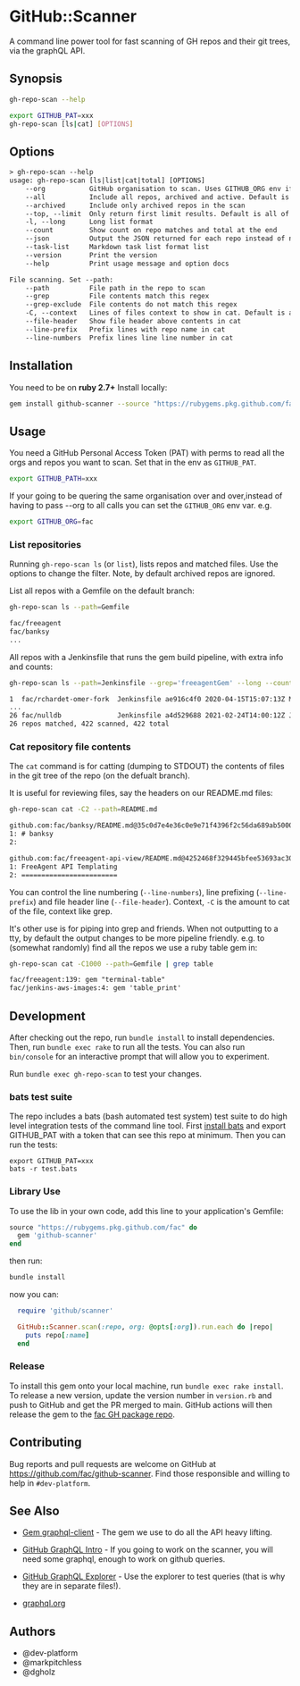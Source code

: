 # GitHub::Scanner

A command line power tool for fast scanning of GH repos and their git trees, via the graphQL API.

## Synopsis

```bash
gh-repo-scan --help

export GITHUB_PAT=xxx
gh-repo-scan [ls|cat] [OPTIONS]
```

## Options

```txt
> gh-repo-scan --help
usage: gh-repo-scan [ls|list|cat|total] [OPTIONS]
    --org           GitHub organisation to scan. Uses GITHUB_ORG env if not given
    --all           Include all repos, archived and active. Default is only active.
    --archived      Include only archived repos in the scan
    --top, --limit  Only return first limit results. Default is all of them.
    -l, --long      Long list format
    --count         Show count on repo matches and total at the end
    --json          Output the JSON returned for each repo instead of normal list output
    --task-list     Markdown task list format list
    --version       Print the version
    --help          Print usage message and option docs

File scanning. Set --path:
    --path          File path in the repo to scan
    --grep          File contents match this regex
    --grep-exclude  File contents do not match this regex
    -C, --context   Lines of files context to show in cat. Default is all.
    --file-header   Show file header above contents in cat
    --line-prefix   Prefix lines with repo name in cat
    --line-numbers  Prefix lines line line number in cat
```

## Installation

You need to be on **ruby 2.7+** Install locally:

```bash
gem install github-scanner --source "https://rubygems.pkg.github.com/fac"
```

## Usage

You need a GitHub Personal Access Token (PAT) with perms to read all the orgs and repos you want to scan. Set that in the env as `GITHUB_PAT`.

```bash
export GITHUB_PATH=xxx
```
If your going to be quering the same organisation over and over,instead of having to pass --org to all calls you can set the `GITHUB_ORG` env var. e.g.
```bash
export GITHUB_ORG=fac
```


### List repositories

Running `gh-repo-scan ls` (or `list`), lists repos and matched files. Use the options to change the filter. Note, by default archived repos are ignored.

List all repos with a Gemfile on the default branch:

```sh
gh-repo-scan ls --path=Gemfile
```

```txt
fac/freeagent        
fac/banksy
...
```

All repos with a Jenkinsfile that runs the gem build pipeline, with extra info and counts:

```sh
gh-repo-scan ls --path=Jenkinsfile --grep='freeagentGem' --long --count
```

```txt
1  fac/rchardet-omer-fork  Jenkinsfile ae916c4f0 2020-04-15T15:07:13Z Mark Pitchless
...
26 fac/nulldb              Jenkinsfile a4d529688 2021-02-24T14:00:12Z James Bell
26 repos matched, 422 scanned, 422 total

```

### Cat repository file contents

The `cat` command is for catting (dumping to STDOUT) the contents of files in the git tree of the repo (on the defualt branch).

It is useful for reviewing files, say the headers on our README.md files:

```sh
gh-repo-scan cat -C2 --path=README.md
```

```txt
github.com:fac/banksy/README.md@35c0d7e4e36c0e9e71f4396f2c56da689ab50004
1: # banksy
2: 

github.com:fac/freeagent-api-view/README.md@4252468f329445bfee53693ac301d9345c3ec8f7
1: FreeAgent API Templating
2: ========================
```

You can control the line numbering (`--line-numbers`), line prefixing (`--line-prefix`) and file header line (`--file-header`). Context, `-C` is the amount to cat of the file, context like grep.

It's other use is for piping into grep and friends. When not outputting to a tty, by default the output changes to be more pipeline friendly. e.g. to (somewhat randomly) find all the repos we use a ruby table gem in:

```sh
gh-repo-scan cat -C1000 --path=Gemfile | grep table
```

```txt
fac/freeagent:139: gem "terminal-table"
fac/jenkins-aws-images:4: gem 'table_print'
```

## Development

After checking out the repo, run `bundle install` to install dependencies. Then, run `bundle exec rake` to run all the tests. You can also run `bin/console` for an interactive prompt that will allow you to experiment.

Run `bundle exec gh-repo-scan` to test your changes.

### bats test suite

The repo includes a bats (bash automated test system) test suite to do high level integration tests of the command line tool. First [install bats](https://bats-core.readthedocs.io/en/latest/installation.html) and export GITHUB_PAT with a token that can see this repo at minimum. Then you can run the tests:

```
export GITHUB_PAT=xxx
bats -r test.bats
```

### Library Use

To use the lib in your own code, add this line to your application's Gemfile:

```ruby
source "https://rubygems.pkg.github.com/fac" do
  gem 'github-scanner'
end
```

then run:

```bash
bundle install
```

now you can:

```ruby
  require 'github/scanner'

  GitHub::Scanner.scan(:repo, org: @opts[:org]).run.each do |repo|
    puts repo[:name]
  end
```

### Release

To install this gem onto your local machine, run `bundle exec rake install`. To release a new version, update the version number in `version.rb` and push to GitHub and get the PR merged to main. GitHub actions will then release the gem to the [fac GH package repo](https://github.com/orgs/fac/packages?repo_name=github-scanner).




## Contributing

Bug reports and pull requests are welcome on GitHub at https://github.com/fac/github-scanner. Find those responsible and willing to help in `#dev-platform`.

## See Also

* [Gem graphql-client](https://github.com/github/graphql-client/tree/master/lib/graphql/client) - The gem we use to do all the API heavy lifting.

* [GitHub GraphQL Intro](https://docs.github.com/en/graphql/guides/introduction-to-graphql) - If you going to work on the scanner, you will need some graphql, enough to work on github queries.
* [GitHub GraphQL Explorer](https://docs.github.com/en/graphql/overview/explorer) - Use the explorer to test queries (that is why they are in separate files!).
* [graphql.org](https://graphql.org/)
## Authors

* @dev-platform
* @markpitchless
* @dgholz

